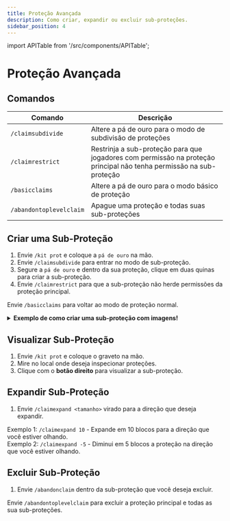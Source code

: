 ```yaml
---
title: Proteção Avançada
description: Como criar, expandir ou excluir sub-proteções.
sidebar_position: 4
---
```


import APITable from '/src/components/APITable';

# Proteção Avançada

## Comandos

<APITable>

| Comando | Descrição |
| ------- | --------- |
| `/claimsubdivide` | Altere a pá de ouro para o modo de subdivisão de proteções |
| `/claimrestrict` | Restrinja a sub-proteção para que jogadores com permissão na proteção principal não tenha permissão na sub-proteção | 
| `/basicclaims` | Altere a pá de ouro para o modo básico de proteção |
| `/abandontoplevelclaim` | Apague uma proteção e todas suas sub-proteções |

</APITable>

## Criar uma Sub-Proteção

1. Envie `/kit prot` e coloque a `pá de ouro` na mão.
2. Envie `/claimsubdivide` para entrar no modo de sub-proteção.
3. Segure a `pá de ouro` e dentro da sua proteção, clique em duas quinas para criar a sub-proteção.
4. Envie `/claimrestrict` para que a sub-proteção não herde permissões da proteção principal.

Envie `/basicclaims` para voltar ao modo de proteção normal.

<details>
<summary><b>Exemplo de como criar uma sub-proteção com imagens!</b></summary>
<div>

1. Dentro da [proteção](basica.md#utilizando-a-pá-de-ouro), vamos criar uma sub-proteção no local do baú abaixo:  
![imagem1](https://i.imgur.com/oyfX3qo.png)

2. Envie `/kit prot` e coloque a pá de ouro na mão.

3. Envie `/claimsubdivide` para entrar no modo de sub-proteção.

4. Clique com o botão direito para selecionar a primeira quina:  
![imagem3](https://i.imgur.com/fUBmp8J.png)

5. Clique com o botão direito para seleciona a segunda quina:  
![imagem4](https://i.imgur.com/hgUJFEE.png)
No local onde for selecionada a segunda quina aparecerá um bloco de ferro.

6. **Pronto, sub-proteção criada com sucesso!**

7. Envie `/claimrestrict` dentro da sub-proteção:  
![imagem5](https://i.imgur.com/NORhMh5.png)
Jogadores que tenham qualquer permissão na sua proteção principal não terão permissão na sub-proteção onde você enviou o comando.

8. Envie `/basicclaims` para voltar ao modo de proteção normal.

9. Com o graveto na mão, clique com o **botão direito** no local para visualizar sua sub-proteção.  
![imagem6](https://i.imgur.com/oR7HDc4.png)

</div>
</details>

## Visualizar Sub-Proteção

1. Envie `/kit prot` e coloque o graveto na mão.
2. Mire no local onde deseja inspecionar proteções.
3. Clique com o **botão direito** para visualizar a sub-proteção.

## Expandir Sub-Proteção

1. Envie `/claimexpand <tamanho>` virado para a direção que deseja expandir.  

Exemplo 1: `/claimexpand 10` - Expande em 10 blocos para a direção que você estiver olhando.  
Exemplo 2: `/claimexpand -5` - Diminui em 5 blocos a proteção na direção que você estiver olhando.

## Excluir Sub-Proteção

1. Envie `/abandonclaim` dentro da sub-proteção que você deseja excluir.

Envie `/abandontoplevelclaim` para excluir a proteção principal e todas as sua sub-proteções.